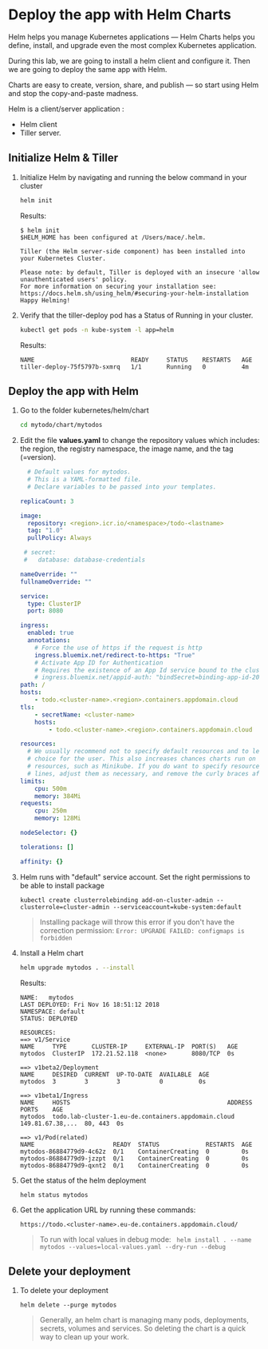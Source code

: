 # Deploy the app with Helm Charts

Helm helps you manage Kubernetes applications — Helm Charts helps you define, install, and upgrade even the most complex Kubernetes application.

During this lab, we are going to install a helm client and configure it. Then we are going to deploy the same app with Helm.

Charts are easy to create, version, share, and publish — so start using Helm and stop the copy-and-paste madness.

Helm is a client/server application :
* Helm client
* Tiller server.

## Initialize Helm & Tiller

1. Initialize Helm by navigating and running the below command in your cluster
    ```sh
    helm init
    ```

    Results:
    ```
    $ helm init
    $HELM_HOME has been configured at /Users/mace/.helm.

    Tiller (the Helm server-side component) has been installed into your Kubernetes Cluster.

    Please note: by default, Tiller is deployed with an insecure 'allow unauthenticated users' policy.
    For more information on securing your installation see: https://docs.helm.sh/using_helm/#securing-your-helm-installation
    Happy Helming!
    ```

1. Verify that the tiller-deploy pod has a Status of Running in your cluster.
    ```sh
    kubectl get pods -n kube-system -l app=helm
    ```

    Results:
    ```
    NAME                           READY     STATUS    RESTARTS   AGE
    tiller-deploy-75f5797b-sxmrq   1/1       Running   0          4m
    ```

## Deploy the app with Helm

1. Go to the folder kubernetes/helm/chart
    ```sh
    cd mytodo/chart/mytodos
    ```

1. Edit the file **values.yaml** to change the repository values which includes: the region, the registry namespace, the image name, and the tag (=version).

    ```yaml
      # Default values for mytodos.
      # This is a YAML-formatted file.
      # Declare variables to be passed into your templates.

    replicaCount: 3

    image:
      repository: <region>.icr.io/<namespace>/todo-<lastname>
      tag: "1.0"
      pullPolicy: Always

     # secret:
     #   database: database-credentials

    nameOverride: ""
    fullnameOverride: ""

    service:
      type: ClusterIP
      port: 8080

    ingress:
      enabled: true
      annotations:
        # Force the use of https if the request is http
        ingress.bluemix.net/redirect-to-https: "True"
        # Activate App ID for Authentication
        # Requires the existence of an App Id service bound to the cluster
        # ingress.bluemix.net/appid-auth: "bindSecret=binding-app-id-20180705 namespace=default requestType=web serviceName=mytodos"
    path: /
    hosts:
        - todo.<cluster-name>.<region>.containers.appdomain.cloud
    tls:
        - secretName: <cluster-name>
        hosts:
            - todo.<cluster-name>.<region>.containers.appdomain.cloud

    resources:
      # We usually recommend not to specify default resources and to leave this as a conscious
      # choice for the user. This also increases chances charts run on environments with little
      # resources, such as Minikube. If you do want to specify resources, uncomment the following
      # lines, adjust them as necessary, and remove the curly braces after 'resources:'.
    limits:
        cpu: 500m
        memory: 384Mi
    requests:
        cpu: 250m
        memory: 128Mi

    nodeSelector: {}

    tolerations: []

    affinity: {}
    ```

1. Helm runs with "default" service account. Set the right permissions to be able to install package
    ```
    kubectl create clusterrolebinding add-on-cluster-admin --clusterrole=cluster-admin --serviceaccount=kube-system:default
    ```
    > Installing package will throw this error if you don't have the correction permission: `Error: UPGRADE FAILED: configmaps is forbidden`

1. Install a Helm chart
    ```sh
    helm upgrade mytodos . --install
    ```

    Results:
    ```
    NAME:   mytodos
    LAST DEPLOYED: Fri Nov 16 18:51:12 2018
    NAMESPACE: default
    STATUS: DEPLOYED

    RESOURCES:
    ==> v1/Service
    NAME     TYPE       CLUSTER-IP     EXTERNAL-IP  PORT(S)   AGE
    mytodos  ClusterIP  172.21.52.118  <none>       8080/TCP  0s

    ==> v1beta2/Deployment
    NAME     DESIRED  CURRENT  UP-TO-DATE  AVAILABLE  AGE
    mytodos  3        3        3           0          0s

    ==> v1beta1/Ingress
    NAME     HOSTS                                            ADDRESS           PORTS    AGE
    mytodos  todo.lab-cluster-1.eu-de.containers.appdomain.cloud  149.81.67.38,...  80, 443  0s

    ==> v1/Pod(related)
    NAME                      READY  STATUS             RESTARTS  AGE
    mytodos-86884779d9-4c62z  0/1    ContainerCreating  0         0s
    mytodos-86884779d9-jzzpt  0/1    ContainerCreating  0         0s
    mytodos-86884779d9-qxnt2  0/1    ContainerCreating  0         0s
    ```

1. Get the status of the helm deployment
    ```
    helm status mytodos
    ```

1. Get the application URL by running these commands:
    ```
    https://todo.<cluster-name>.eu-de.containers.appdomain.cloud/
    ```

    > To run with local values in debug mode: ```
    helm install . --name mytodos --values=local-values.yaml --dry-run --debug```

## Delete your deployment

1. To delete your deployment
    ```
    helm delete --purge mytodos
    ```

    > Generally, an helm chart is managing many pods, deployments, secrets, volumes and services. So deleting the chart is a quick way to clean up your work.